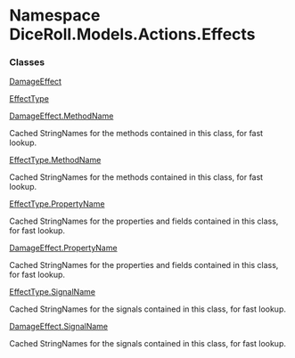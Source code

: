 # <a id="DiceRoll_Models_Actions_Effects"></a> Namespace DiceRoll.Models.Actions.Effects

### Classes

 [DamageEffect](DiceRoll.Models.Actions.Effects.DamageEffect.md)

 [EffectType](DiceRoll.Models.Actions.Effects.EffectType.md)

 [DamageEffect.MethodName](DiceRoll.Models.Actions.Effects.DamageEffect.MethodName.md)

Cached StringNames for the methods contained in this class, for fast lookup.

 [EffectType.MethodName](DiceRoll.Models.Actions.Effects.EffectType.MethodName.md)

Cached StringNames for the methods contained in this class, for fast lookup.

 [EffectType.PropertyName](DiceRoll.Models.Actions.Effects.EffectType.PropertyName.md)

Cached StringNames for the properties and fields contained in this class, for fast lookup.

 [DamageEffect.PropertyName](DiceRoll.Models.Actions.Effects.DamageEffect.PropertyName.md)

Cached StringNames for the properties and fields contained in this class, for fast lookup.

 [EffectType.SignalName](DiceRoll.Models.Actions.Effects.EffectType.SignalName.md)

Cached StringNames for the signals contained in this class, for fast lookup.

 [DamageEffect.SignalName](DiceRoll.Models.Actions.Effects.DamageEffect.SignalName.md)

Cached StringNames for the signals contained in this class, for fast lookup.

